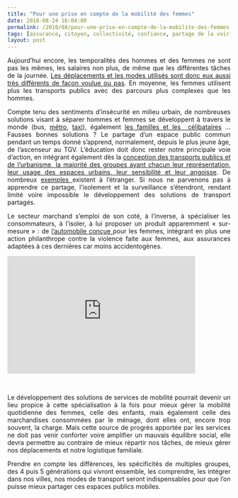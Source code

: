 ```yaml
---
title: "Pour une prise en compte de la mobilité des femmes"
date: 2010-08-24 16:04:00
permalink: /2010/08/pour-une-prise-en-compte-de-la-mobilite-des-femmes.html
tags: [assurance, citoyen, collectivité, confiance, partage de la voirie, sécurité, Service de mobilité, surveillance, temporalité]
layout: post
---
```


<p style="text-align: justify;">Aujourd’hui encore, les temporalités des hommes et des femmes ne sont pas les mêmes, les salaires non plus, de même que les différentes tâches de la journée. <a href="http://www.lesquotidiennes.com/travail/les-vraies-raisons-du-comportement-%C2%ABecolo%C2%BB-des-femmes.html" target="_blank">Les déplacements et les modes utilisés sont donc eux aussi très différents de façon voulue ou pas</a>. En moyenne, les femmes utilisent plus les transports publics avec des parcours plus complexes que les hommes.</p> <p style="text-align: justify;">Compte tenu des sentiments d’insécurité en milieu urbain, de nombreuses solutions visant à séparer hommes et femmes se développent à travers le monde (bus, <a href="http://www.rtbf.be/info/societe/indonesie/indonesie-des-voitures-pour-les-femmes-dans-les-trains-246606" target="_blank">métro</a>, <a href="http://www.slate.fr/story/13931/femmes-discrimination-taxis-roses" target="_blank">taxi</a>), également <a href="http://www.voyages-sncf.com/promotion-train/Offre_TGV_Family/" target="_blank">les familles et les  célibataires</a> … Fausses bonnes solutions ? Le partage d’un espace public commun pendant un temps donné s’apprend, normalement, depuis le plus jeune âge, de l’ascenseur au TGV. L’éducation doit donc rester notre principale voie d’action, en intégrant également dès la <a href="http://www.observatoire.veolia.com/fr/archives/citadines/etude.htm" target="_blank">conception des transports publics et de l’urbanisme, la majorité des groupes ayant chacun leur représentation, leur usage des espaces urbains, leur sensibilité et leur angoisse</a>. De nombreux <a href="http://base.d-p-h.info/fr/fiches/premierdph/fiche-premierdph-4936.html" target="_blank">exemples </a>existent à l’étranger. Si nous ne parvenons pas à apprendre ce partage, l’isolement et la surveillance s’étendront, rendant limité voire impossible le développement des solutions de transport partagés.</p> <p style="text-align: justify;">   <!--more-->  </p> <p style="text-align: justify;">Le secteur marchand s’emploi de son coté, à l’inverse, à spécialiser les consommateurs, à l’isoler, à lui proposer un produit apparemment « sur-mesure » : de <a href="http://www.lancia.fr/ypsilon_grande_cause.php" target="_blank">l’automobile conçue </a>pour les femmes, intégrant en plus une action philanthrope contre la violence faite aux femmes, aux assurances adaptées à ces dernières car moins accidentogènes.</p> <iframe scrolling="no" height="265" frameborder="no" width="424" src="http://videos.publicsenat.fr/vodiFrame.php?idE=65291" framespacing="0" valign="top"> </iframe> <p style="text-align: justify;"> </p> <p style="text-align: justify;">Le développement des solutions de services de mobilité pourrait devenir un lieu propice à cette spécialisation à la fois pour mieux gérer la mobilité quotidienne des femmes, celle des enfants, mais également celle des marchandises consommées par le ménage, dont elles ont, encore trop souvent, la charge. Mais cette source de progrès apportée par les services ne doit pas venir conforter voire amplifier un mauvais équilibre social, elle devra permettre au contraire de mieux répartir nos tâches, de mieux gérer nos déplacements et notre logistique familiale.</p> <p style="text-align: justify;">Prendre en compte les différences, les spécificités de multiples groupes, des 4 puis 5 générations qui vivront ensemble, les comprendre, les intégrer dans nos villes, nos modes de transport seront indispensables pour que l’on puisse mieux partager ces espaces publics mobiles.</p>
